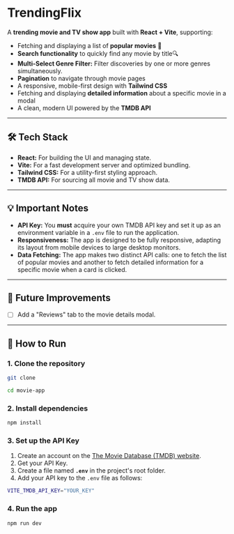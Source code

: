 # TrendingFlix

A **trending movie and TV show app** built with **React + Vite**, supporting:

- Fetching and displaying a list of **popular movies** 🎥
- **Search functionality** to quickly find any movie by title🔍
- **Multi-Select Genre Filter:** Filter discoveries by one or more genres simultaneously.
- **Pagination** to navigate through movie pages
- A responsive, mobile-first design with **Tailwind CSS**
- Fetching and displaying **detailed information** about a specific movie in a modal
- A clean, modern UI powered by the **TMDB API**

---

## 🛠️ Tech Stack

- **React:** For building the UI and managing state.
- **Vite:** For a fast development server and optimized bundling.
- **Tailwind CSS:** For a utility-first styling approach.
- **TMDB API:** For sourcing all movie and TV show data.

---

## 💡 Important Notes

- **API Key:** You **must** acquire your own TMDB API key and set it up as an environment variable in a `.env` file to run the application.
- **Responsiveness:** The app is designed to be fully responsive, adapting its layout from mobile devices to large desktop monitors.
- **Data Fetching:** The app makes two distinct API calls: one to fetch the list of popular movies and another to fetch detailed information for a specific movie when a card is clicked.

---

## 📝 Future Improvements

- [ ] Add a "Reviews" tab to the movie details modal.

---

## 🚀 How to Run

### 1. Clone the repository

```bash
git clone 
```
```bash
cd movie-app
```

### 2. Install dependencies

```bash
npm install
```

### 3. Set up the API Key

1.  Create an account on the [The Movie Database (TMDB) website](https://www.themoviedb.org/).
2.  Get your API Key.
3.  Create a file named **`.env`** in the project's root folder.
4.  Add your API key to the `.env` file as follows:

```bash
VITE_TMDB_API_KEY="YOUR_KEY"
```

### 4. Run the app

```bash
npm run dev
```